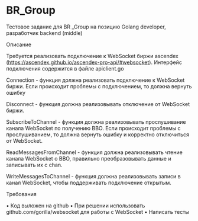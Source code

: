 # BR_Group
Тестовое задание для BR _Group на позицию Golang developer, разработчик backend (middle)

Описание

Требуется реализовать подключение к WebSocket биржи ascendex (https://ascendex.github.io/ascendex-pro-api/#websocket). Интерфейс подключения содержится в файле apiclient.go

Connection - функция должна реализовать подключение к WebSocket биржи. Если происходит проблемы с подключением, то должна вернуть ошибку

Disconnect - функция должна реализовывать отключение от WebSocket биржи.

SubscribeToChannel - функция должна реализовывать прослушивание канала WebSocket по получению BBO. Если происходит проблемы с прослушиванием, то должна вернуть ошибку и корректно отключиться от WebSocket.

ReadMessagesFromChannel - функция должна реализовывать чтение канала WebSocket о BBO, правильно преобразовывать данные и записывать их с chan.

WriteMessagesToChannel - функция должна реализовывать записи в канал WebSocket, чтобы поддерживать подключение открытым.

Требования

• Код выложен на github
• При решении использовать github.com/gorilla/websocket для работы с WebSocket
• Написать тесты
